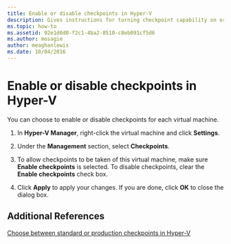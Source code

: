 ```yaml
---
title: Enable or disable checkpoints in Hyper-V
description: Gives instructions for turning checkpoint capability on or off.
ms.topic: how-to
ms.assetid: 92e1d0d0-f2c1-4ba2-8510-c8eb091cf5d6
ms.author: mosagie
author: meaghanlewis
ms.date: 10/04/2016
---
```

# Enable or disable checkpoints in Hyper-V

You can choose to enable or disable checkpoints for each virtual machine.

1.  In **Hyper-V Manager**, right-click the virtual machine and click **Settings**.

2.  Under the **Management** section, select **Checkpoints**.

3.  To allow checkpoints to be taken of this virtual machine, make sure **Enable checkpoints** is selected. To disable checkpoints, clear the **Enable checkpoints** check box.

4.  Click **Apply** to apply your changes. If you are done, click **OK** to close the dialog box.

## Additional References

[Choose between standard or production checkpoints in Hyper-V](Choose-between-standard-or-production-checkpoints-in-Hyper-V.md)


